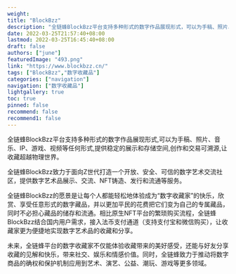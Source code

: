 ```yaml
---
weight: 
title: "BlockBzz"
description: "全链蜂BlockBzz平台支持多种形式的数字作品展现形式，可以为手稿、照片、音乐、IP、游戏、视频等任何形式，提供稳定的展示和存储空间，创作和交易可溯源，让收藏超越物理世界。"
date: 2022-03-25T21:57:40+08:00
lastmod: 2022-03-25T16:45:40+08:00
draft: false
authors: ["june"]
featuredImage: "493.png"
link: "https://www.blockbzz.cn/"
tags: ["BlockBzz","数字收藏品"]
categories: ["navigation"]
navigation: ["数字收藏品"]
lightgallery: true
toc: true
pinned: false
recommend: false
recommend1: false
---
```

全链蜂BlockBzz平台支持多种形式的数字作品展现形式,可以为手稿、照片、音乐、IP、游戏、视频等任何形式,提供稳定的展示和存储空间,创作和交易可溯源,让收藏超越物理世界。

全链蜂BlockBzz致力于面向Z世代打造一个开放、安全、可信的数字艺术交流社区，提供数字艺术品展示、交流、NFT铸造、发行和流通等服务。

全链蜂BlockBzz的愿景是让每个人都能轻松地体验成为“数字收藏家”的快乐，欣赏、享受任意形式的数字藏品，并以更加平民的花费把它们变为自己的专属藏品，同时不必担心藏品的储存和流通。相比原生NFT平台的繁琐购买流程，全链蜂BlockBzz结合国内用户需求，接入法币支付通道（支持支付宝和微信购买），让收藏家更为便捷地实现数字艺术品的收藏和分享。

未来，全链蜂平台的数字收藏家不仅能体验收藏带来的美好感受，还能与好友分享收藏的见解和快乐，带来社交、娱乐和情感价值。同时，全链蜂致力于推动将数字商品的确权和保护机制应用到艺术、演艺、公益、潮玩、游戏等更多领域。